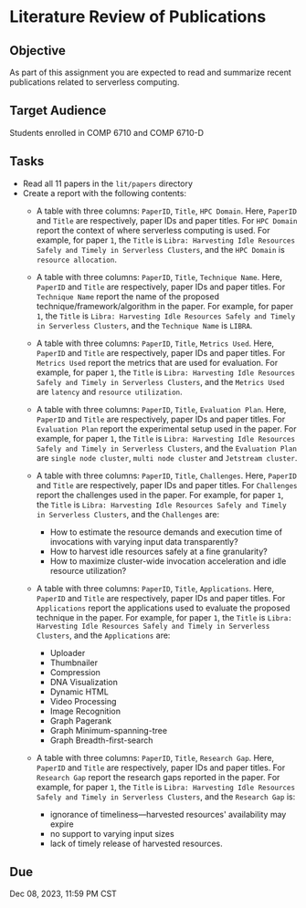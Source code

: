 # Literature Review of Publications 

## Objective 

As part of this assignment you are expected to read and summarize recent publications related to serverless computing. 

## Target Audience 

Students enrolled in COMP 6710 and COMP 6710-D 

## Tasks 

- Read all 11 papers in the `lit/papers` directory
- Create a report with the following contents:
  - A table with three columns: `PaperID`, `Title`, `HPC Domain`. Here, `PaperID` and `Title` are respectively, paper IDs and paper titles. For `HPC Domain` report the context of where serverless computing is used. For example, for paper `1`, the `Title` is `Libra: Harvesting Idle Resources Safely and Timely in Serverless Clusters`, and the `HPC Domain` is `resource allocation`. 
  - A table with three columns: `PaperID`, `Title`, `Technique Name`. Here, `PaperID` and `Title` are respectively, paper IDs and paper titles. For `Technique Name` report the name of the proposed technique/framework/algorithm in the paper. For example, for paper `1`, the `Title` is `Libra: Harvesting Idle Resources Safely and Timely in Serverless Clusters`, and the `Technique Name` is `LIBRA`.   
  - A table with three columns: `PaperID`, `Title`, `Metrics Used`. Here, `PaperID` and `Title` are respectively, paper IDs and paper titles. For `Metrics Used` report the metrics that are used for evaluation. For example, for paper `1`, the `Title` is `Libra: Harvesting Idle Resources Safely and Timely in Serverless Clusters`, and the `Metrics Used` are `latency` and `resource utilization`.
  - A table with three columns: `PaperID`, `Title`, `Evaluation Plan`. Here, `PaperID` and `Title` are respectively, paper IDs and paper titles. For `Evaluation Plan` report the experimental setup used in the paper. For example, for paper `1`, the `Title` is `Libra: Harvesting Idle Resources Safely and Timely in Serverless Clusters`, and the `Evaluation Plan` are `single node cluster`, `multi node cluster` and `Jetstream cluster`.
  - A table with three columns: `PaperID`, `Title`, `Challenges`. Here, `PaperID` and `Title` are respectively, paper IDs and paper titles. For `Challenges` report the challenges used in the paper. For example, for paper `1`, the `Title` is `Libra: Harvesting Idle Resources Safely and Timely in Serverless Clusters`, and the `Challenges` are:
    - How to estimate the resource demands and execution time of invocations with varying input data transparently?
    - How to harvest idle resources safely at a fine granularity? 
    - How to maximize cluster-wide invocation acceleration and idle resource utilization?
  - A table with three columns: `PaperID`, `Title`, `Applications`. Here, `PaperID` and `Title` are respectively, paper IDs and paper titles. For `Applications` report the applications used to evaluate the proposed technique in the paper. For example, for paper `1`, the `Title` is `Libra: Harvesting Idle Resources Safely and Timely in Serverless Clusters`, and the `Applications` are:
    - Uploader
    - Thumbnailer 
    - Compression 
    - DNA Visualization 
    - Dynamic HTML 
    - Video Processing 
    - Image Recognition 
    - Graph Pagerank 
    - Graph Minimum-spanning-tree 
    - Graph Breadth-first-search

  - A table with three columns: `PaperID`, `Title`, `Research Gap`. Here, `PaperID` and `Title` are respectively, paper IDs and paper titles. For `Research Gap` report the research gaps reported in the paper. For example, for paper `1`, the `Title` is `Libra: Harvesting Idle Resources Safely and Timely in Serverless Clusters`, and the `Research Gap` is:
    - ignorance of timeliness—harvested resources' availability may expire 
    - no support to varying input sizes 
    - lack of timely release of harvested resources.

## Due 

Dec 08, 2023, 11:59 PM CST 